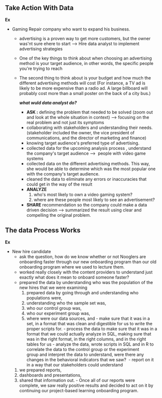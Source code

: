  ## Take Action With Data
  
  **Ex**
  - Gaming Repair company who want to expand his business.
    - advertising is a proven way to get more customers, but the owner was'nt sure ehere
      to start --> Hire data analyst to implement advertising strategies
    - One of the key things to think about when choosing an advertising method is your
      target audience, in other words, the specific people you're trying to reach
    - The second thing to think about is your budget and how much the different
      advertising methods will cost (For instance, a TV ad is likely to be more
      expensive than a radio ad. A large billboard will probably cost more than a small
      poster on the back of a city bus.)

      **_what wuld data analyst do?_**
      - **ASK :** defining the problem that needed to be solved (zoom out and look at
        the whole situation in context) --> focusing on the real problem and not just
        its symptoms
      - collaborating with stakeholders and understanding their needs. (stakeholder
        included the owner, the vice president of communications, and the director of
        marketing and finance)
      - knowing target audience's preferred type of advertising.
      - collected data for the upcoming analysis process , understand the company's
        target audience -->  people with video game systems
      - collected data on the different advertising methods. This way, she would be able
        to determine which was the most popular one with the company's target audience.
      - cleaned the data to eliminate any errors or inaccuracies that could get in the
        way of the result
      - **ANALYZE**
        1. who's most likely to own a video gaming system?
        2. where are these people most likely to see an advertisement?
      - **SHARE** recommendation so the company could make a data driven decision -->
        summarized the result using clear and compelling the original problem.
      
## The data Process Works

  **Ex**
   - New hire candidate
     - ask the question, how do we know whether or not Nooglers are onboarding faster through our new onboarding program than our old onboarding program where we used to lecture them.
     - worked really closely with the content providers to understand just exactly what does it mean to onboard someone faster?
     - prepared the data by understanding who was the population of the new hires that we were examining
        1. prepared data by going through and understanding who populations were,
        2. understanding who the sample set was,
        3. who our control group was,
        4. who our experiment group was,
        5. where were our data sources, and
    - make sure that it was in a set, in a format that was clean and digestible for us to write the proper scripts for.
    - process the data to make sure that it was in a format that we could actually analyze in SQL, making sure that was in the right format, in the right columns, and in the right tables for us
    - analyze the data, wrote scripts in SQL and in R to correlate the data to the control group or the experiment group and interpret the data to understand, were there any changes in the behavioral indicators that we saw? 
    - report on it in a way that our stakeholders could understand
     1. we prepared reports,
     2. dashboards and presentations,
     3. shared that information out.
    - Once all of our reports were complete, we saw really positive results and decided to act on it by continuing our project-based learning onboarding program.

